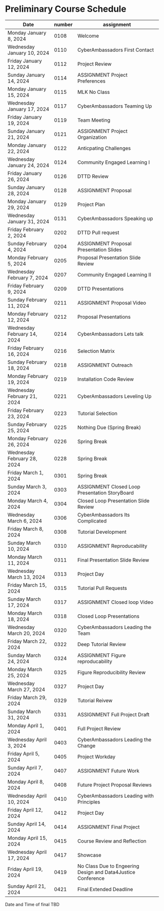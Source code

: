 # Preliminary Course Schedule  

| Date |  number | assignment |
|------|---------|------------|
| Monday January 8, 2024 | 0108 | Welcome |
| Wednesday January 10, 2024 | 0110 | CyberAmbassadors First Contact |
| Friday January 12, 2024 | 0112 | Project Review |
| Sunday January 14, 2024 | 0114 | ASSIGNMENT Project Preferences |
| Monday January 15, 2024 | 0115 | MLK No Class |
| Wednesday January 17, 2024 | 0117 | CyberAmbassadors Teaming Up |
| Friday January 19, 2024 | 0119 | Team Meeting |
| Sunday January 21, 2024 | 0121 | ASSIGNMENT Project Organization |
| Monday January 22, 2024 | 0122 | Anticpating Challenges |
| Wednesday January 24, 2024 | 0124 | Community Engaged Learning I |
| Friday January 26, 2024 | 0126 | DTTD Review |
| Sunday January 28, 2024 | 0128 | ASSIGNMENT Proposal |
| Monday January 29, 2024 | 0129 | Project Plan |
| Wednesday January 31, 2024 | 0131 | CyberAmbassadors Speaking up |
| Friday February 2, 2024 | 0202 | DTTD Pull request |
| Sunday February 4, 2024 | 0204 | ASSIGNMENT Proposal Presentation Slides |
| Monday February 5, 2024 | 0205 | Proposal Presentation Slide Review |
| Wednesday February 7, 2024 | 0207 | Community Engaged Learning II |
| Friday February 9, 2024 | 0209 | DTTD Presentations |
| Sunday February 11, 2024 | 0211 | ASSIGNMENT Proposal Video |
| Monday February 12, 2024 | 0212 | Proposal Presentations |
| Wednesday February 14, 2024 | 0214 | CyberAmbassadors Lets talk |
| Friday February 16, 2024 | 0216 | Selection Matrix |
| Sunday February 18, 2024 | 0218 | ASSIGNMENT Outreach |
| Monday February 19, 2024 | 0219 | Installation Code Review |
| Wednesday February 21, 2024 | 0221 | CyberAmbassadors Leveling Up |
| Friday February 23, 2024 | 0223 | Tutorial Selection |
| Sunday February 25, 2024 | 0225 | Nothing Due (Spring Break) |
| Monday February 26, 2024 | 0226 | Spring Break |
| Wednesday February 28, 2024 | 0228 | Spring Break |
| Friday March 1, 2024 | 0301 | Spring Break |
| Sunday March 3, 2024 | 0303 | ASSIGNMENT Closed Loop Presentation StoryBoard |
| Monday March 4, 2024 | 0304 | Closed Loop Presentation Slide Review |
| Wednesday March 6, 2024 | 0306 | CyberAmbassadors Its Complicated |
| Friday March 8, 2024 | 0308 | Tutorial Development |
| Sunday March 10, 2024 | 0310 | ASSIGNMENT Reproducability |
| Monday March 11, 2024 | 0311 | Final Presentation Slide Review |
| Wednesday March 13, 2024 | 0313 | Project Day |
| Friday March 15, 2024 | 0315 | Tutorial Pull Requests |
| Sunday March 17, 2024 | 0317 | ASSIGNMENT Closed loop Video |
| Monday March 18, 2024 | 0318 | Closed Loop Presentations |
| Wednesday March 20, 2024 | 0320 | CyberAmbassadors Leading the Team |
| Friday March 22, 2024 | 0322 | Deep Tutorial Review |
| Sunday March 24, 2024 | 0324 | ASSIGNMENT Figure reproducability |
| Monday March 25, 2024 | 0325 | Figure Reproducibility Review |
| Wednesday March 27, 2024 | 0327 | Project Day |
| Friday March 29, 2024 | 0329 | Tutorial Reivew |
| Sunday March 31, 2024 | 0331 | ASSIGNMENT Full Project Draft |
| Monday April 1, 2024 | 0401 | Full Project Review |
| Wednesday April 3, 2024 | 0403 | CyberAmbassadors Leading the Change |
| Friday April 5, 2024 | 0405 | Project Workday |
| Sunday April 7, 2024 | 0407 | ASSIGNMENT Future Work |
| Monday April 8, 2024 | 0408 | Future Project Proposal Reviews |
| Wednesday April 10, 2024 | 0410 | CyberAmbassadors Leading with Principles |
| Friday April 12, 2024 | 0412 | Project Day |
| Sunday April 14, 2024 | 0414 | ASSIGNMENT Final Project |
| Monday April 15, 2024 | 0415 | Course Review and Reflection |
| Wednesday April 17, 2024 | 0417 | Showcase |
| Friday April 19, 2024 | 0419 | No Class Due to Engeering Design and Data4Justice Conference |
| Sunday April 21, 2024 | 0421 | Final Extended Deadline |

Date and Time of final TBD
